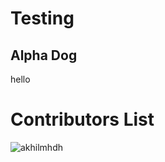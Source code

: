# Testing

## Alpha Dog

hello

# Contributors List
![akhilmhdh](https://avatars1.githubusercontent.com/u/31166322?v=4&s=100)
